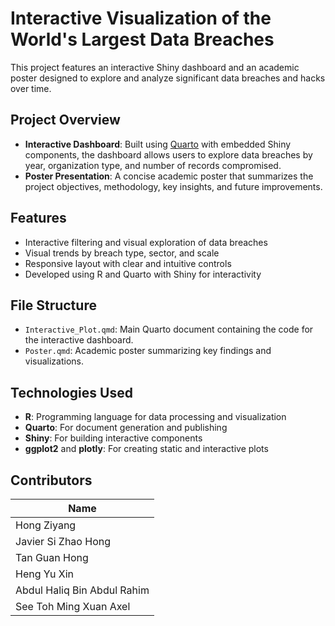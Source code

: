 # Interactive Visualization of the World's Largest Data Breaches

This project features an interactive Shiny dashboard and an academic poster designed to explore and analyze significant data breaches and hacks over time. 

## Project Overview

- **Interactive Dashboard**: Built using [Quarto](https://quarto.org/) with embedded Shiny components, the dashboard allows users to explore data breaches by year, organization type, and number of records compromised.
- **Poster Presentation**: A concise academic poster that summarizes the project objectives, methodology, key insights, and future improvements.

## Features

- Interactive filtering and visual exploration of data breaches
- Visual trends by breach type, sector, and scale
- Responsive layout with clear and intuitive controls
- Developed using R and Quarto with Shiny for interactivity

## File Structure

- `Interactive_Plot.qmd`: Main Quarto document containing the code for the interactive dashboard.
- `Poster.qmd`: Academic poster summarizing key findings and visualizations.

## Technologies Used

- **R**: Programming language for data processing and visualization
- **Quarto**: For document generation and publishing
- **Shiny**: For building interactive components
- **ggplot2** and **plotly**: For creating static and interactive plots

## Contributors

| Name                     |
|--------------------------|
| Hong Ziyang              | 
| Javier Si Zhao Hong      | 
| Tan Guan Hong            | 
|  Heng Yu Xin             | 
| Abdul Haliq Bin Abdul Rahim |
| See Toh Ming Xuan Axel   | 
